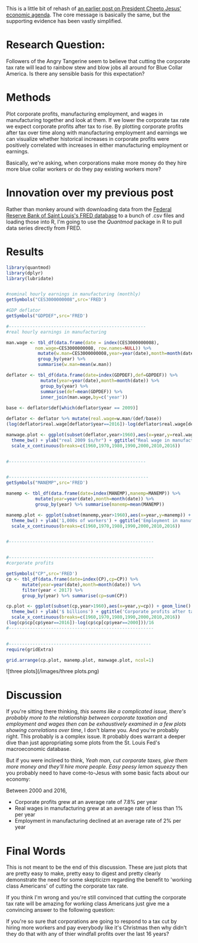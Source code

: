 This is a little bit of rehash of [an earlier post on President Cheeto Jesus' economic agenda](https://aaronmams.github.io/Trump'onomics-101/).  The core message is basically the same, but the supporting evidence has been vastly simplified.

# Research Question:

Followers of the Angry Tangerine seem to believe that cutting the corporate tax rate will lead to rainbow stew and blow jobs all around for Blue Collar America.  Is there any sensible basis for this expectation?

# Methods

Plot corporate profits, manufacturing employment, and wages in manufacturing together and look at them.  If we lower the corporate tax rate we expect corporate profits after tax to rise.  By plotting corporate profits after tax over time along with manufacturing employment and earnings we can visualize whether historical increases in corporate profits were positively correlated with increases in either manufacturing employment or earnings. 

Basically, we're asking, when corporations make more money do they hire more blue collar workers or do they pay existing workers more?

# Innovation over my previous post

Rather than monkey around with downloading data from the [Federal Reserve Bank of Saint Louis's FRED database](https://fred.stlouisfed.org/) to a bunch of .csv files and loading those into R, I'm going to use the *Quantmod* package in R to pull data series directly from FRED.

# Results

```R
library(quantmod)
library(dplyr)
library(lubridate)


#nominal hourly earnings in manufacturing (monthly)
getSymbols("CES3000000008",src='FRED')

#GDP deflator
getSymbols("GDPDEF",src='FRED')

#----------------------------------------------------
#real hourly earnings in manufacturing

man.wage <- tbl_df(data.frame(date = index(CES3000000008), 
           nom.wage=CES3000000008, row.names=NULL)) %>%
            mutate(w.man=CES3000000008,year=year(date),month=month(date)) %>%
            group_by(year) %>% 
            summarise(w.man=mean(w.man)) 

deflator <- tbl_df(data.frame(date=index(GDPDEF),def=GDPDEF)) %>%
             mutate(year=year(date),month=month(date)) %>%
             group_by(year) %>% 
             summarise(def=mean(GDPDEF)) %>%
             inner_join(man.wage,by=c('year'))
  
base <- deflator$def[which(deflator$year == 2009)]

deflator <- deflator %>% mutate(real.wage=w.man/(def/base))
(log(deflator$real.wage[deflator$year==2016])-log(deflator$real.wage[deflator$year==2000]))/16

manwage.plot <- ggplot(subset(deflator,year>1960),aes(x=year,y=real.wage)) + geom_line() +
  theme_bw() + ylab("real 2009 $s/hr") + ggtitle("Real wage in manufacturing") + 
  scale_x_continuous(breaks=c(1960,1970,1980,1990,2000,2010,2016))


#----------------------------------------------------


#-----------------------------------------------------
getSymbols("MANEMP",src='FRED')

manemp <- tbl_df(data.frame(date=index(MANEMP),manemp=MANEMP)) %>% 
           mutate(year=year(date),month=month(date)) %>%
           group_by(year) %>% summarise(manemp=mean(MANEMP))

manemp.plot <- ggplot(subset(manemp,year>1960),aes(x=year,y=manemp)) + geom_line() + 
  theme_bw() + ylab('1,000s of workers') + ggtitle('Employment in manufacturing') +
  scale_x_continuous(breaks=c(1960,1970,1980,1990,2000,2010,2016))


#-------------------------------------------------------


#-------------------------------------------------------
#corporate profits

getSymbols("CP",src='FRED')
cp <- tbl_df(data.frame(date=index(CP),cp=CP)) %>%
      mutate(year=year(date),month=month(date)) %>%
      filter(year < 2017) %>%
      group_by(year) %>% summarise(cp=sum(CP))

cp.plot <- ggplot(subset(cp,year>1960),aes(x=year,y=cp)) + geom_line() + 
  theme_bw() + ylab('$ billions') + ggtitle('Corporate profits after tax') + 
  scale_x_continuous(breaks=c(1960,1970,1980,1990,2000,2010,2016))
(log(cp$cp[cp$year==2016])-log(cp$cp[cp$year==2000]))/16
#-------------------------------------------------------


#------------------------------------------------------
require(gridExtra)

grid.arrange(cp.plot, manemp.plot, manwage.plot, ncol=1)

```

![three plots](/images/three plots.png)


# Discussion

If you're sitting there thinking, *this seems like a complicated issue, there's probably more to the relationship between corporate taxation and employment and wages then can be exhaustively examined in a few plots showing correlations over time*, I don't blame you.  And you're probably right.  This probably is a complex issue.  It probably does warrant a deeper dive than just appropriating some plots from the St. Louis Fed's macroeconomic database.

But if you were inclined to think, *Yeah man, cut corporate taxes, give them more money and they'll hire more people.  Easy peesy lemon squeezy* then you probably need to have come-to-Jesus with some basic facts about our economy:

Between 2000 and 2016,

* Corporate profits grew at an average rate of 7.8% per year
* Real wages in manufacturing grew at an average rate of less than 1% per year
* Employment in manufacturing declined at an average rate of 2% per year

# Final Words

This is not meant to be the end of this discussion.  These are just plots that are pretty easy to make, pretty easy to digest and pretty clearly demonstrate the need for some skepticizm regarding the benefit to 'working class Americans' of cutting the corporate tax rate.

If you think I'm wrong and you're still convinced that cutting the corporate tax rate will be amazing for working class Americans just give me a convincing answer to the following question:

If you're so sure that corporations are going to respond to a tax cut by hiring more workers and pay everybody like it's Christmas then why didn't they do that with any of thier windfall profits over the last 16 years?

